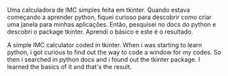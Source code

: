 
Uma calculadora de IMC simples feita em tkinter. Quando estava começando a aprender python, fiquei curioso para descobrir como criar uma janela para minhas aplicações. Então, pesquisei no docs do python e descobri o package tkinter. Aprendi o básico e este é o resultado.

A simple IMC calculator coded in tkinter. When i was starting to learn python, i got curious to find out the way to code a window for my codes. So then i searched in python docs and i found out the tkinter package. I learned the basics of it and that's the result.
